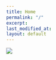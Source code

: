 ```yaml
---
title: Home
permalink: "/"
excerpt: 
last_modified_at: 
layout: default
---
```

<div class="limitedFull">
<img class="backgroundEle" src="https://clever-hugle-2c32c1.netlify.app/assets/images/257-merlin-road4.jpg">
</div>